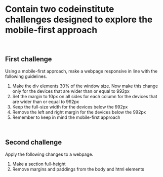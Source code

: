 # Contain two codeinstitute challenges designed to explore the mobile-first approach

<br>

## First challenge

Using a mobile-first approach, make a webpage responsive in line with the following guidelines.

1. Make the div elements 30% of the window size. Now make this change only for the devices that are wider than or equal to 992px
2. Set the margin to 10px on all sides for each column for the devices that are wider than or equal to 992px
3. Keep the full-size width for the devices below the 992px
4. Remove the left and right margin for the devices below the 992px
5. Remember to keep in mind the mobile-first approach

<br>

## Second challenge

Apply the following changes to a webpage.

1. Make a section full-height
2. Remove margins and paddings from the body and html elements